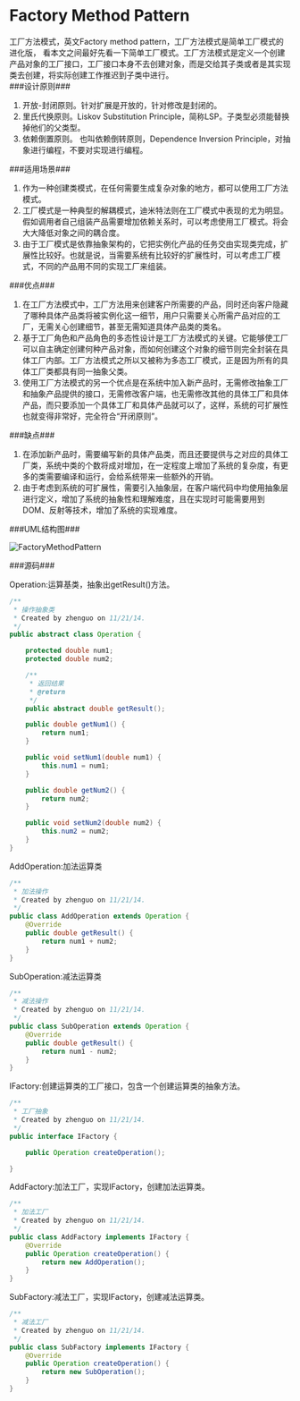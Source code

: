 Factory Method Pattern
======================

  工厂方法模式，英文Factory method pattern，工厂方法模式是简单工厂模式的进化版， 看本文之间最好先看一下简单工厂模式。工厂方法模式是定义一个创建产品对象的工厂接口，工厂接口本身不去创建对象，而是交给其子类或者是其实现类去创建，将实际创建工作推迟到子类中进行。  
###设计原则###
1. 开放-封闭原则。针对扩展是开放的，针对修改是封闭的。
2. 里氏代换原则。Liskov Substitution Principle，简称LSP。子类型必须能替换掉他们的父类型。
3. 依赖倒置原则。 也叫依赖倒转原则，Dependence Inversion Principle，对抽象进行编程，不要对实现进行编程。

###适用场景###
1. 作为一种创建类模式，在任何需要生成复杂对象的地方，都可以使用工厂方法模式。
2. 工厂模式是一种典型的解耦模式，迪米特法则在工厂模式中表现的尤为明显。假如调用者自己组装产品需要增加依赖关系时，可以考虑使用工厂模式。将会大大降低对象之间的耦合度。
3. 由于工厂模式是依靠抽象架构的，它把实例化产品的任务交由实现类完成，扩展性比较好。也就是说，当需要系统有比较好的扩展性时，可以考虑工厂模式，不同的产品用不同的实现工厂来组装。

###优点###
1. 在工厂方法模式中，工厂方法用来创建客户所需要的产品，同时还向客户隐藏了哪种具体产品类将被实例化这一细节，用户只需要关心所需产品对应的工厂，无需关心创建细节，甚至无需知道具体产品类的类名。
2. 基于工厂角色和产品角色的多态性设计是工厂方法模式的关键。它能够使工厂可以自主确定创建何种产品对象，而如何创建这个对象的细节则完全封装在具体工厂内部。工厂方法模式之所以又被称为多态工厂模式，正是因为所有的具体工厂类都具有同一抽象父类。
3. 使用工厂方法模式的另一个优点是在系统中加入新产品时，无需修改抽象工厂和抽象产品提供的接口，无需修改客户端，也无需修改其他的具体工厂和具体产品，而只要添加一个具体工厂和具体产品就可以了，这样，系统的可扩展性也就变得非常好，完全符合“开闭原则”。

###缺点###
1. 在添加新产品时，需要编写新的具体产品类，而且还要提供与之对应的具体工厂类，系统中类的个数将成对增加，在一定程度上增加了系统的复杂度，有更多的类需要编译和运行，会给系统带来一些额外的开销。
2. 由于考虑到系统的可扩展性，需要引入抽象层，在客户端代码中均使用抽象层进行定义，增加了系统的抽象性和理解难度，且在实现时可能需要用到DOM、反射等技术，增加了系统的实现难度。

###UML结构图###

![FactoryMethodPattern](http://worthed.com/imgs/post/FactoryMethodPattern.png)

###源码###

Operation:运算基类，抽象出getResult()方法。
```java
/**
 * 操作抽象类
 * Created by zhenguo on 11/21/14.
 */
public abstract class Operation {

    protected double num1;
    protected double num2;

    /**
     * 返回结果
     * @return
     */
    public abstract double getResult();

    public double getNum1() {
        return num1;
    }

    public void setNum1(double num1) {
        this.num1 = num1;
    }

    public double getNum2() {
        return num2;
    }

    public void setNum2(double num2) {
        this.num2 = num2;
    }
}
```

AddOperation:加法运算类
```java
/**
 * 加法操作
 * Created by zhenguo on 11/21/14.
 */
public class AddOperation extends Operation {
    @Override
    public double getResult() {
        return num1 + num2;
    }
}
```

SubOperation:减法运算类
```java
/**
 * 减法操作
 * Created by zhenguo on 11/21/14.
 */
public class SubOperation extends Operation {
    @Override
    public double getResult() {
        return num1 - num2;
    }
}
```

IFactory:创建运算类的工厂接口，包含一个创建运算类的抽象方法。
```java
/**
 * 工厂抽象
 * Created by zhenguo on 11/21/14.
 */
public interface IFactory {

    public Operation createOperation();

}
```

AddFactory:加法工厂，实现IFactory，创建加法运算类。
```java
/**
 * 加法工厂
 * Created by zhenguo on 11/21/14.
 */
public class AddFactory implements IFactory {
    @Override
    public Operation createOperation() {
        return new AddOperation();
    }
}
```

SubFactory:减法工厂，实现IFactory，创建减法运算类。
```java
/**
 * 减法工厂
 * Created by zhenguo on 11/21/14.
 */
public class SubFactory implements IFactory {
    @Override
    public Operation createOperation() {
        return new SubOperation();
    }
}
```
